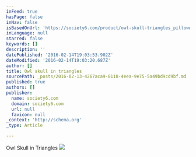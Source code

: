 ```yaml
---
inFeed: true
hasPage: false
inNav: false
isBasedOnUrl: 'https://society6.com/product/owl-skull-triangles_pillow#25=193&18=126'
inLanguage: null
starred: false
keywords: []
description: ''
datePublished: '2016-02-14T19:03:53.902Z'
dateModified: '2016-02-14T19:03:20.687Z'
author: []
title: Owl skull in triangles
sourcePath: _posts/2016-02-13-4267aca9-8118-4eea-9e75-5a49bd9cd9bf.md
published: true
authors: []
publisher:
  name: society6.com
  domain: society6.com
  url: null
  favicon: null
_context: 'http://schema.org'
_type: Article

---
```

Owl Skull in Triangles
![](https://s3-us-west-2.amazonaws.com/the-grid-img/p/89963fef8d4749fd378563bfdeaa0cdc436ba54e.jpg)